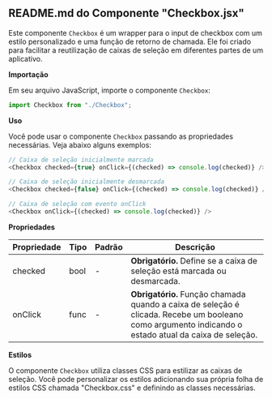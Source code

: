 ## **README.md do Componente "Checkbox.jsx"**

Este componente `Checkbox` é um wrapper para o input de checkbox com um estilo personalizado e uma função de retorno de chamada. Ele foi criado para facilitar a reutilização de caixas de seleção em diferentes partes de um aplicativo.

**Importação**

Em seu arquivo JavaScript, importe o componente `Checkbox`:

```javascript
import Checkbox from "./Checkbox";
```

**Uso**

Você pode usar o componente `Checkbox` passando as propriedades necessárias. Veja abaixo alguns exemplos:

```javascript
// Caixa de seleção inicialmente marcada
<Checkbox checked={true} onClick={(checked) => console.log(checked)} />

// Caixa de seleção inicialmente desmarcada
<Checkbox checked={false} onClick={(checked) => console.log(checked)} />

// Caixa de seleção com evento onClick
<Checkbox onClick={(checked) => console.log(checked)} />
```

**Propriedades**

| Propriedade    | Tipo     | Padrão   | Descrição                                                                                   |
|---------------|----------|----------|-----------------------------------------------------------------------------------------------|
| checked       | bool     | -        | **Obrigatório.** Define se a caixa de seleção está marcada ou desmarcada.                                    |
| onClick       | func     | -        | **Obrigatório.** Função chamada quando a caixa de seleção é clicada. Recebe um booleano como argumento indicando o estado atual da caixa de seleção. |

**Estilos**

O componente `Checkbox` utiliza classes CSS para estilizar as caixas de seleção. Você pode personalizar os estilos adicionando sua própria folha de estilos CSS chamada "Checkbox.css" e definindo as classes necessárias.